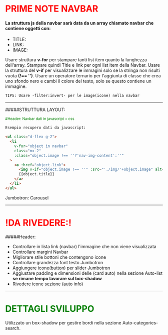<h1 style="color:red">PRIME NOTE NAVBAR </h1>

#### La struttura js della navbar sarà data da un array chiamato navbar che contiene oggetti con:

- TITLE:
- LINK:
- IMAGE:

Usare struttura **v-for** per stampare tanti list item quanto la lunghezza dell'array.
Stampare quindi Title e link per ogni list item della Navbar.
Usare la struttura del **v-if** per visualizzare le immagini solo se la stringa non risulti vuota **(!== '')**.
Usare un operatore ternario per l'aggiunta di classe che crea uno sfondo nero e cambi il colore del testo, solo se questo contiene un immagine.

```
TIPS: Usare -filter:invert- per le image(icone) nella navbar
```

---

#####STRUTTURA LAYOUT:

<small style="color:green">#Header: Navbar dati in javascript + css</small>

```html
Esempio recupero dati da javascript:

<ul class="d-flex g-2">
  <li
    v-for="object in navbar"
    class="mx-2"
    :class="object.image !== ''?'nav-img-content':''"
  >
    <a :href="object.link">
      <img v-if="object.image !== ''" :src="'./img/'+object.image" alt="logo" />
      {{object.title}}
    </a>
  </li>
</ul>
```

Jumbotron: Carousel

---

<h1 style="color:red">!DA RIVEDERE:! </h1>
#####Header:

- Controllare in lista link (navbar) l'immagine che non viene visualizzata
- Controllare margini Navbar
- Migliorare stile bottoni che contengono icone
- Controllare grandezza font testo Jumbotron
- Aggiungere icone(button) per slider Jumbotron
- Aggiustare padding e dimensioni delle (card auto) nella sezione Auto-list **se rimane tempo lavorare sul box-shadow**
- Rivedere icone sezione (auto info)

---

<h1 style="color:green">DETTAGLI SVILUPPO </h1>
Utilizzato un box-shadow per gestire bordi nella sezione Auto-categories-search.
